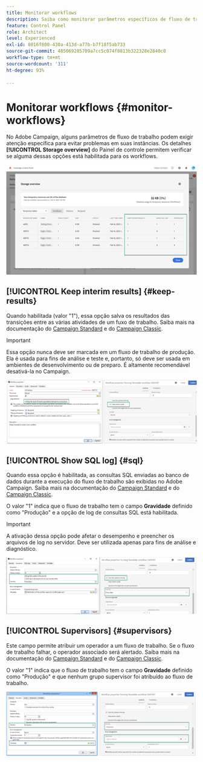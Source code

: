 ```yaml
---
title: Monitorar workflows
description: Saiba como monitorar parâmetros específicos de fluxo de trabalho que podem exigir atenção para evitar problemas em suas instâncias.
feature: Control Panel
role: Architect
level: Experienced
exl-id: 8016f800-430a-413d-a77b-b7f18f5ab733
source-git-commit: 485069285709a7cc5c074f8813b322328e2840c0
workflow-type: tm+mt
source-wordcount: '311'
ht-degree: 93%

---
```


# Monitorar workflows {#monitor-workflows}

<!-- Clean paused and completed workflows

When [!DNL Adobe Campaign] workflows are paused or completed, they leave temporary tables on your instances database that consume space and can lead to performance issues.

Control Panel allows you to identify those workflows and clean the temporary resources generated on your instances.

>[!NOTE]
>
>Technically, this operation executes the **[!UICONTROL Database cleanup technical workflow]** that runs on your Campaign instance everyday (see [Campaign Standard](https://experienceleague.adobe.com/docs/campaign-standard/using/administrating/application-settings/technical-workflows.html#list-of-technical-workflows) and [Campaign Classic](https://experienceleague.adobe.com/docs/campaign-classic/using/monitoring-campaign-classic/data-processing/database-cleanup-workflow.html) documentation). 

To clean paused and completed workflows, follow these steps:

1. Navigate to the **[!UICONTROL Performance monitoring]** card.

1. In the **[!UICONTROL Databases]** tab, select the instance where you want to perform the operation.

1. Access the **[!UICONTROL Storage overview]** details, then filter the list on **[!UICONTROL Temporary tables]**. Learn more on **[!UICONTROL Storage overview]** in [this page](database-storage-overview.md).

    ![](assets/wkf-monitoring-filter.png)

1. All temporary tables generated on your instances by workflows and deliveries display. Click the **[!UICONTROL Clean now]** button to delete the resources generated by paused and completed workflows.

    ![](assets/wkf-monitoring-clean.png)

1. Once the operation is confirmed, you can track the estimated remaining time in the **[!UICONTROL Storage overview]** list.

    ![](assets/wkf-monitoring-in-progress.png)

Monitor workflow parameters -->

No Adobe Campaign, alguns parâmetros de fluxo de trabalho podem exigir atenção específica para evitar problemas em suas instâncias. Os detalhes **[!UICONTROL Storage overview]** do Painel de controle permitem verificar se alguma dessas opções está habilitada para os workflows.

![](assets/wkf-monitoring-parameters.png)

## **[!UICONTROL Keep interim results]** {#keep-results}

Quando habilitada (valor &quot;1&quot;), essa opção salva os resultados das transições entre as várias atividades de um fuxo de trabalho. Saiba mais na documentação do [Campaign Standard](https://experienceleague.adobe.com/docs/campaign-standard/using/managing-processes-and-data/executing-a-workflow/managing-execution-options.html?lang=pt-BR) e do [Campaign Classic](https://experienceleague.adobe.com/docs/campaign-classic/using/automating-with-workflows/introduction/workflow-best-practices.html?lang=pt-BR#logs).

>[!IMPORTANT]
>
>Essa opção nunca deve ser marcada em um fluxo de trabalho de produção. Ela é usada para fins de análise e teste e, portanto, só deve ser usada em ambientes de desenvolvimento ou de preparo. É altamente recomendável desativá-la no Campaign.

![](assets/wkf-monitoring-keep.png)

## **[!UICONTROL Show SQL log]** {#sql}

Quando essa opção é habilitada, as consultas SQL enviadas ao banco de dados durante a execução do fluxo de trabalho são exibidas no Adobe Campaign. Saiba mais na documentação do [Campaign Standard](https://experienceleague.adobe.com/docs/campaign-standard/using/managing-processes-and-data/executing-a-workflow/managing-execution-options.html?lang=en) e do [Campaign Classic](https://experienceleague.adobe.com/docs/campaign-classic/using/automating-with-workflows/advanced-management/workflow-properties.html?lang=pt-BR#execution).

O valor &quot;1&quot; indica que o fluxo de trabalho tem o campo **Gravidade** definido como &quot;Produção&quot; e a opção de log de consultas SQL está habilitada.

>[!IMPORTANT]
>
>A ativação dessa opção pode afetar o desempenho e preencher os arquivos de log no servidor. Deve ser utilizada apenas para fins de análise e diagnóstico.

![](assets/wkf-monitoring-sql.png)

## **[!UICONTROL Supervisors]** {#supervisors}

Este campo permite atribuir um operador a um fluxo de trabalho. Se o fluxo de trabalho falhar, o operador associado será alertado. Saiba mais na documentação do [Campaign Standard](https://experienceleague.adobe.com/docs/campaign-standard/using/managing-processes-and-data/executing-a-workflow/monitoring-workflow-execution.html?lang=en#error-management) e do [Campaign Classic](https://experienceleague.adobe.com/docs/campaign-classic/using/automating-with-workflows/advanced-management/workflow-properties.html?lang=pt-BR#error-management).

O valor &quot;1&quot; indica que o fluxo de trabalho tem o campo **Gravidade** definido como &quot;Produção&quot; e que nenhum grupo supervisor foi atribuído ao fluxo de trabalho.

![](assets/wkf-monitoring-supervisors.png)
